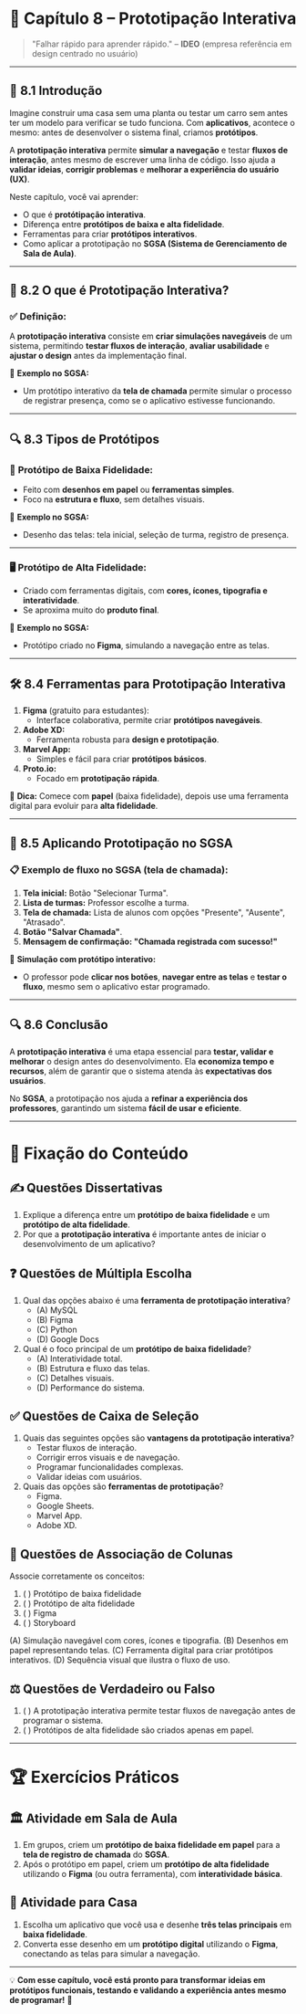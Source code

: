 # 📝 **Capítulo 8 – Prototipação Interativa**

> "Falhar rápido para aprender rápido." – **IDEO** (empresa referência em design centrado no usuário)

------

## 📌 **8.1 Introdução**

Imagine construir uma casa sem uma planta ou testar um carro sem antes ter um modelo para verificar se tudo funciona. Com **aplicativos**, acontece o mesmo: antes de desenvolver o sistema final, criamos **protótipos**.

A **prototipação interativa** permite **simular a navegação** e testar **fluxos de interação**, antes mesmo de escrever uma linha de código. Isso ajuda a **validar ideias**, **corrigir problemas** e **melhorar a experiência do usuário (UX)**.

Neste capítulo, você vai aprender:

- O que é **protótipação interativa**.
- Diferença entre **protótipos de baixa e alta fidelidade**.
- Ferramentas para criar **protótipos interativos**.
- Como aplicar a prototipação no **SGSA (Sistema de Gerenciamento de Sala de Aula)**.

------

## 🎯 **8.2 O que é Prototipação Interativa?**

### ✅ **Definição:**

A **prototipação interativa** consiste em **criar simulações navegáveis** de um sistema, permitindo **testar fluxos de interação**, **avaliar usabilidade** e **ajustar o design** antes da implementação final.

📱 **Exemplo no SGSA:**

- Um protótipo interativo da **tela de chamada** permite simular o processo de registrar presença, como se o aplicativo estivesse funcionando.

------

## 🔍 **8.3 Tipos de Protótipos**

### 📄 **Protótipo de Baixa Fidelidade:**

- Feito com **desenhos em papel** ou **ferramentas simples**.
- Foco na **estrutura e fluxo**, sem detalhes visuais.

📝 **Exemplo no SGSA:**

- Desenho das telas: tela inicial, seleção de turma, registro de presença.

------

### 🖥 **Protótipo de Alta Fidelidade:**

- Criado com ferramentas digitais, com **cores, ícones, tipografia e interatividade**.
- Se aproxima muito do **produto final**.

📱 **Exemplo no SGSA:**

- Protótipo criado no **Figma**, simulando a navegação entre as telas.

------

## 🛠 **8.4 Ferramentas para Prototipação Interativa**

1. **Figma** (gratuito para estudantes):
   - Interface colaborativa, permite criar **protótipos navegáveis**.
2. **Adobe XD:**
   - Ferramenta robusta para **design e prototipação**.
3. **Marvel App:**
   - Simples e fácil para criar **protótipos básicos**.
4. **Proto.io:**
   - Focado em **prototipação rápida**.

🔎 **Dica:** Comece com **papel** (baixa fidelidade), depois use uma ferramenta digital para evoluir para **alta fidelidade**.

------

## 🎨 **8.5 Aplicando Prototipação no SGSA**

### 📋 **Exemplo de fluxo no SGSA (tela de chamada):**

1. **Tela inicial:** Botão "Selecionar Turma".
2. **Lista de turmas:** Professor escolhe a turma.
3. **Tela de chamada:** Lista de alunos com opções "Presente", "Ausente", "Atrasado".
4. **Botão "Salvar Chamada"**.
5. **Mensagem de confirmação: "Chamada registrada com sucesso!"**

🔄 **Simulação com protótipo interativo:**

- O professor pode **clicar nos botões**, **navegar entre as telas** e **testar o fluxo**, mesmo sem o aplicativo estar programado.

------

## 🔍 **8.6 Conclusão**

A **prototipação interativa** é uma etapa essencial para **testar, validar e melhorar** o design antes do desenvolvimento. Ela **economiza tempo e recursos**, além de garantir que o sistema atenda às **expectativas dos usuários**.

No **SGSA**, a prototipação nos ajuda a **refinar a experiência dos professores**, garantindo um sistema **fácil de usar e eficiente**.

------

# 🎯 **Fixação do Conteúdo**

## ✍️ **Questões Dissertativas**

1. Explique a diferença entre um **protótipo de baixa fidelidade** e um **protótipo de alta fidelidade**.
2. Por que a **prototipação interativa** é importante antes de iniciar o desenvolvimento de um aplicativo?

## ❓ **Questões de Múltipla Escolha**

1. Qual das opções abaixo é uma **ferramenta de prototipação interativa**?
   - (A) MySQL
   - (B) Figma
   - (C) Python
   - (D) Google Docs
2. Qual é o foco principal de um **protótipo de baixa fidelidade**?
   - (A) Interatividade total.
   - (B) Estrutura e fluxo das telas.
   - (C) Detalhes visuais.
   - (D) Performance do sistema.

## ✅ **Questões de Caixa de Seleção**

1. Quais das seguintes opções são **vantagens da prototipação interativa**?
   -  Testar fluxos de interação.
   -  Corrigir erros visuais e de navegação.
   -  Programar funcionalidades complexas.
   -  Validar ideias com usuários.
2. Quais das opções são **ferramentas de prototipação**?
   -  Figma.
   -  Google Sheets.
   -  Marvel App.
   -  Adobe XD.

## 🔄 **Questões de Associação de Colunas**

Associe corretamente os conceitos:

1. (  ) Protótipo de baixa fidelidade
2. (  ) Protótipo de alta fidelidade
3. (  ) Figma
4. (  ) Storyboard

(A) Simulação navegável com cores, ícones e tipografia. (B) Desenhos em papel representando telas. (C) Ferramenta digital para criar protótipos interativos. (D) Sequência visual que ilustra o fluxo de uso.

## ⚖️ **Questões de Verdadeiro ou Falso**

1. ( ) A prototipação interativa permite testar fluxos de navegação antes de programar o sistema.
2. ( ) Protótipos de alta fidelidade são criados apenas em papel.

------

# 🏆 **Exercícios Práticos**

## 🏛 **Atividade em Sala de Aula**

1. Em grupos, criem um **protótipo de baixa fidelidade em papel** para a **tela de registro de chamada** do **SGSA**.
2. Após o protótipo em papel, criem um **protótipo de alta fidelidade** utilizando o **Figma** (ou outra ferramenta), com **interatividade básica**.

## 🏡 **Atividade para Casa**

1. Escolha um aplicativo que você usa e desenhe **três telas principais** em **baixa fidelidade**.
2. Converta esse desenho em um **protótipo digital** utilizando o **Figma**, conectando as telas para simular a navegação.

------

💡 **Com esse capítulo, você está pronto para transformar ideias em protótipos funcionais, testando e validando a experiência antes mesmo de programar!** 🚀